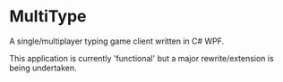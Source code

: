 MultiType
=========

A single/multiplayer typing game client written in C# WPF.

This application is currently 'functional' but a major rewrite/extension is being undertaken.
